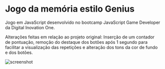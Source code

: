 # Jogo da memória estilo Genius
Jogo em JavaScript desenvolvido no bootcamp JavaScript Game Developer da Digital Inovation One. 

Alterações feitas em relação ao projeto original: Inserção de um contador de pontuação, remoção do destaque dos botões após 1 segundo para facilitar a visualização das repetições e alteração dos tons da cor de fundo e dos botões.



![screenshot](C:\Users\Azevedo\Documents\Bootcamp_Javascript_game_developer\genius-game\screenshot.png)

